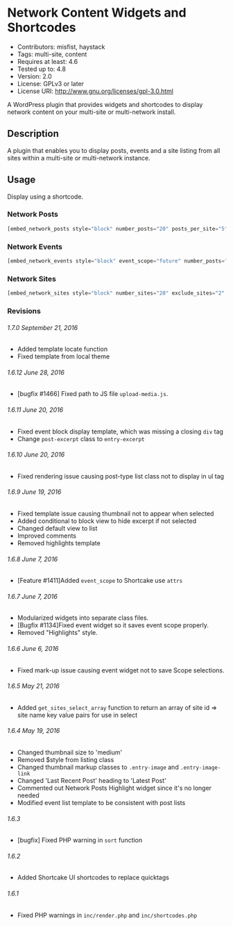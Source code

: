 # Network Content Widgets and Shortcodes

* Contributors: misfist, haystack
* Tags: multi-site, content
* Requires at least: 4.6
* Tested up to: 4.8
* Version: 2.0
* License: GPLv3 or later
* License URI: http://www.gnu.org/licenses/gpl-3.0.html

A WordPress plugin that provides widgets and shortcodes to display network content on your multi-site or multi-network install.

## Description

A plugin that enables you to display posts, events and a site listing from all sites within a multi-site or multi-network instance.

## Usage

Display using a shortcode.

### Network Posts

```php
[embed_network_posts style="block" number_posts="20" posts_per_site="5" exclude_sites="3,4" include_categories="first-cat,second-cat" show_thumbnail="1" show_excerpt="1" excerpt_length="10" show_meta="1" show_site_name="1" /]
```

### Network Events

```php
[embed_network_events style="block" event_scope="future" number_posts="20" posts_per_site="5" exclude_sites="2" include_categories="first-cat,second-cat" include_tags="tag-one,tag-two" show_thumbnail="1" show_excerpt="1" excerpt_length="10" show_meta="1" show_site_name="1" /]
```

### Network Sites

```php
[embed_network_sites style="block" number_sites="20" exclude_sites="2" sort_by="registered" show_image="1" default_image="/path/to/image.jpg" attachment_id="10" show_meta="1" /]
```

### Revisions

###### 1.7.0 September 21, 2016
* Added template locate function
* Fixed template from local theme

###### 1.6.12 June 28, 2016
* [bugfix #1466] Fixed path to JS file `upload-media.js`.

###### 1.6.11 June 20, 2016
* Fixed event block display template, which was missing a closing `div` tag
* Change `post-excerpt` class to `entry-excerpt`

###### 1.6.10 June 20, 2016
* Fixed rendering issue causing post-type list class not to display in ul tag

###### 1.6.9 June 19, 2016
* Fixed template issue causing thumbnail not to appear when selected
* Added conditional to block view to hide excerpt if not selected
* Changed default view to list
* Improved comments
* Removed highlights template

###### 1.6.8 June 7, 2016
* [Feature #1411]Added `event_scope` to Shortcake use `attrs`

###### 1.6.7 June 7, 2016
* Modularized widgets into separate class files.
* [Bugfix #1134]Fixed event widget so it saves event scope properly.
* Removed "Highlights" style.

###### 1.6.6 June 6, 2016
* Fixed mark-up issue causing event widget not to save Scope selections.

###### 1.6.5 May 21, 2016
* Added `get_sites_select_array` function to return an array of site id => site name key value pairs for use in select

###### 1.6.4 May 19, 2016
* Changed thumbnail size to 'medium'
* Removed $style from listing class
* Changed thumbnail markup classes to `.entry-image` and `.entry-image-link`
* Changed 'Last Recent Post' heading to 'Latest Post'
* Commented out Network Posts Highlight widget since it's no longer needed
* Modified event list template to be consistent with post lists

###### 1.6.3
* [bugfix] Fixed PHP warning in `sort` function

###### 1.6.2
* Added Shortcake UI shortcodes to replace quicktags

###### 1.6.1
* Fixed PHP warnings in `inc/render.php` and `inc/shortcodes.php`
